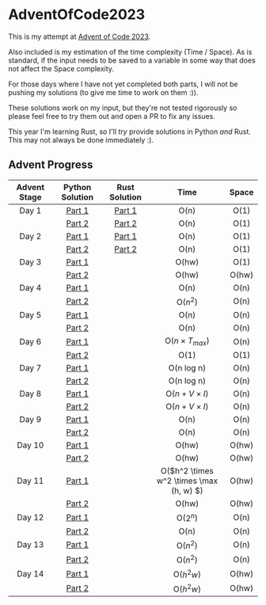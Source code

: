 # AdventOfCode2023

This is my attempt at [Advent of Code 2023](https://adventofcode.com/2023/about).

Also included is my estimation of the time complexity (Time / Space). As is standard, if the input needs to be saved
to a variable in some way that does not affect the Space complexity.

For those days where I have not yet completed both parts, I will not be pushing my solutions
(to give me time to work on them :)).

These solutions work on my input, but they're not tested rigorously so please feel free to try them out and open a PR to fix any issues.

This year I'm learning Rust, so I'll *try* provide solutions in Python *and* Rust. This may not always be done immediately :).

## Advent Progress

| Advent Stage |                                         Python Solution                                         |                                          Rust Solution                                           |                  Time                   | Space |
|:------------:|:-----------------------------------------------------------------------------------------------:|:------------------------------------------------------------------------------------------------:|:---------------------------------------:|:-----:|
|    Day 1     | [Part 1](https://github.com/DavidAHazra/AdventOfCode2023/blob/master/A-day-1/python/part-1.py)  | [Part 1](https://github.com/DavidAHazra/AdventOfCode2023/blob/master/A-day-1/rust/src/part_1.rs) |                  O(n)                   | O(1)  |
|              | [Part 2](https://github.com/DavidAHazra/AdventOfCode2023/blob/master/A-day-1/python/part-2.py)  | [Part 2](https://github.com/DavidAHazra/AdventOfCode2023/blob/master/A-day-1/rust/src/part_2.rs) |                  O(n)                   | O(1)  |
|    Day 2     | [Part 1](https://github.com/DavidAHazra/AdventOfCode2023/blob/master/B-day-2/python/part-1.py)  | [Part 1](https://github.com/DavidAHazra/AdventOfCode2023/blob/master/B-day-2/rust/src/part_1.rs) |                  O(n)                   | O(1)  |
|              | [Part 2](https://github.com/DavidAHazra/AdventOfCode2023/blob/master/B-day-2/python/part-2.py)  | [Part 2](https://github.com/DavidAHazra/AdventOfCode2023/blob/master/B-day-2/rust/src/part_2.rs) |                  O(n)                   | O(1)  |
|    Day 3     | [Part 1](https://github.com/DavidAHazra/AdventOfCode2023/blob/master/C-day-3/python/part-1.py)  |                                                                                                  |                  O(hw)                  | O(1)  |
|              | [Part 2](https://github.com/DavidAHazra/AdventOfCode2023/blob/master/C-day-3/python/part-2.py)  |                                                                                                  |                  O(hw)                  | O(hw) |
|    Day 4     | [Part 1](https://github.com/DavidAHazra/AdventOfCode2023/blob/master/D-day-4/python/part-1.py)  |                                                                                                  |                  O(n)                   | O(n)  |
|              | [Part 2](https://github.com/DavidAHazra/AdventOfCode2023/blob/master/D-day-4/python/part-2.py)  |                                                                                                  |                O($n^2$)                 | O(n)  |
|    Day 5     | [Part 1](https://github.com/DavidAHazra/AdventOfCode2023/blob/master/E-day-5/python/part-1.py)  |                                                                                                  |                  O(n)                   | O(n)  |
|              | [Part 2](https://github.com/DavidAHazra/AdventOfCode2023/blob/master/E-day-5/python/part-2.py)  |                                                                                                  |                  O(n)                   | O(n)  |
|    Day 6     | [Part 1](https://github.com/DavidAHazra/AdventOfCode2023/blob/master/F-day-6/python/part-1.py)  |                                                                                                  |          O($n \times T_{max}$)          | O(n)  |
|              | [Part 2](https://github.com/DavidAHazra/AdventOfCode2023/blob/master/F-day-6/python/part-2.py)  |                                                                                                  |                  O(1)                   | O(1)  |
|    Day 7     | [Part 1](https://github.com/DavidAHazra/AdventOfCode2023/blob/master/G-day-7/python/part-1.py)  |                                                                                                  |               O(n log n)                | O(n)  |
|              | [Part 2](https://github.com/DavidAHazra/AdventOfCode2023/blob/master/G-day-7/python/part-2.py)  |                                                                                                  |               O(n log n)                | O(n)  |
|    Day 8     | [Part 1](https://github.com/DavidAHazra/AdventOfCode2023/blob/master/H-day-8/python/part-1.py)  |                                                                                                  |           O($n + V \times I$)           | O(n)  |
|              | [Part 2](https://github.com/DavidAHazra/AdventOfCode2023/blob/master/H-day-8/python/part-2.py)  |                                                                                                  |           O($n + V \times I$)           | O(n)  |
|    Day 9     | [Part 1](https://github.com/DavidAHazra/AdventOfCode2023/blob/master/I-day-9/python/part-1.py)  |                                                                                                  |                  O(n)                   | O(n)  |
|              | [Part 2](https://github.com/DavidAHazra/AdventOfCode2023/blob/master/I-day-9/python/part-2.py)  |                                                                                                  |                  O(n)                   | O(n)  |
|    Day 10    | [Part 1](https://github.com/DavidAHazra/AdventOfCode2023/blob/master/J-day-10/python/part-1.py) |                                                                                                  |                  O(hw)                  | O(hw) |
|              | [Part 2](https://github.com/DavidAHazra/AdventOfCode2023/blob/master/J-day-10/python/part-2.py) |                                                                                                  |                  O(hw)                  | O(hw) |
|    Day 11    | [Part 1](https://github.com/DavidAHazra/AdventOfCode2023/blob/master/K-day-11/python/part-1.py) |                                                                                                  | O($h^2 \times w^2 \times \max (h, w) $) | O(hw) |
|              | [Part 2](https://github.com/DavidAHazra/AdventOfCode2023/blob/master/K-day-11/python/part-2.py) |                                                                                                  |                  O(hw)                  | O(hw) |
|    Day 12    | [Part 1](https://github.com/DavidAHazra/AdventOfCode2023/blob/master/L-day-12/python/part-1.py) |                                                                                                  |                O($2^n$)                 | O(n)  |
|              | [Part 2](https://github.com/DavidAHazra/AdventOfCode2023/blob/master/L-day-12/python/part-2.py) |                                                                                                  |                  O(n)                   | O(n)  |
|    Day 13    | [Part 1](https://github.com/DavidAHazra/AdventOfCode2023/blob/master/M-day-13/python/part-1.py) |                                                                                                  |                O($n^2$)                 | O(n)  |
|              | [Part 2](https://github.com/DavidAHazra/AdventOfCode2023/blob/master/M-day-13/python/part-2.py) |                                                                                                  |                O($n^2$)                 | O(n)  |
|    Day 14    | [Part 1](https://github.com/DavidAHazra/AdventOfCode2023/blob/master/N-day-14/python/part-1.py) |                                                                                                  |                O($h^2w$)                | O(hw) |
|              | [Part 2](https://github.com/DavidAHazra/AdventOfCode2023/blob/master/N-day-14/python/part-2.py) |                                                                                                  |                O($h^2w$)                | O(hw) |
